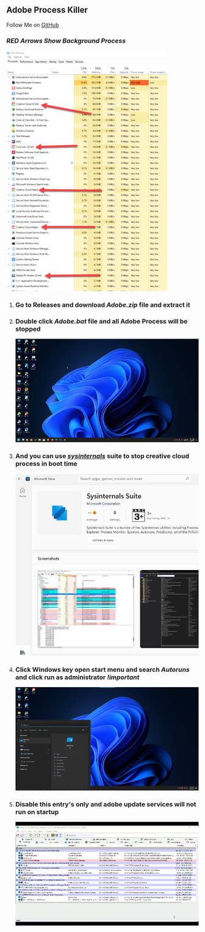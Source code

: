 ## Adobe Process  Killer

Follow Me on  [GitHub](https://github.com/Hypertext-Assassin-RSS) 

### _RED Arrows Show Background Process_

![](taskManager.png)
1. ### Go to Releases and download _Adobe.zip_ file and extract it
    
2. ### Double click _Adobe.bat_ file and all Adobe Process will be stopped
    ![](run.gif)
3. ### And you can use _[sysinternals](https://www.microsoft.com/store/productId/9P7KNL5RWT25)_ suite to stop creative cloud process in boot time
    ![](img.png)
4. ### Click Windows key open start menu and search _Autoruns_ and click run as administrator _!important_
    ![](start.png)
5. ### Disable this entry's only and  adobe update services will not run on startup
    ![](2022-03-06_08-00-18.gif)
